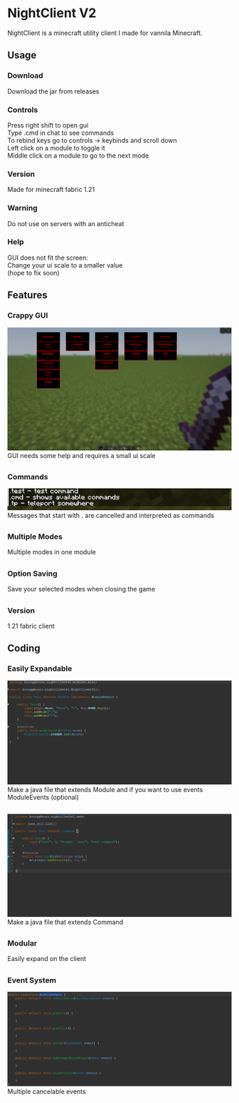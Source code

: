 # NightClient V2
NightClient is a minecraft utility client I made for vannila Minecraft.

## Usage

### Download
Download the jar from releases

### Controls
Press right shift to open gui  
Type .cmd in chat to see commands  
To rebind keys go to controls -> keybinds and scroll down  
Left click on a module to toggle it  
Middle click on a module to go to the next mode

### Version
Made for minecraft fabric 1.21

### Warning
Do not use on servers with an anticheat

### Help
GUI does not fit the screen:  
Change your ui scale to a smaller value  
(hope to fix soon)

## Features

### Crappy GUI
![gui](https://github.com/Night-Client/NightClientV2/blob/main/images/Screenshot%202025-01-05%20221749.png)
GUI needs some help and requires a small ui scale

##

### Commands
![commands](https://github.com/Night-Client/NightClientV2/blob/main/images/Screenshot%202025-01-05%20222035.png)  
Messages that start with . are cancelled and interpreted as commands

##

### Multiple Modes
Multiple modes in one module

##

### Option Saving
Save your selected modes when closing the game

##

### Version
1.21 fabric client

## Coding

### Easily Expandable
![module example](https://github.com/Night-Client/NightClientV2/blob/main/images/e.png)
Make a java file that extends Module and if you want to use events ModuleEvents (optional)

##

![command example](https://github.com/Night-Client/NightClientV2/blob/main/images/Screenshot%202025-01-05%20223321.png)
Make a java file that extends Command

##

### Modular
Easily expand on the client

##

### Event System

![events](https://github.com/Night-Client/NightClientV2/blob/main/images/Screenshot%202025-01-05%20224354.png)
Multiple cancelable events

